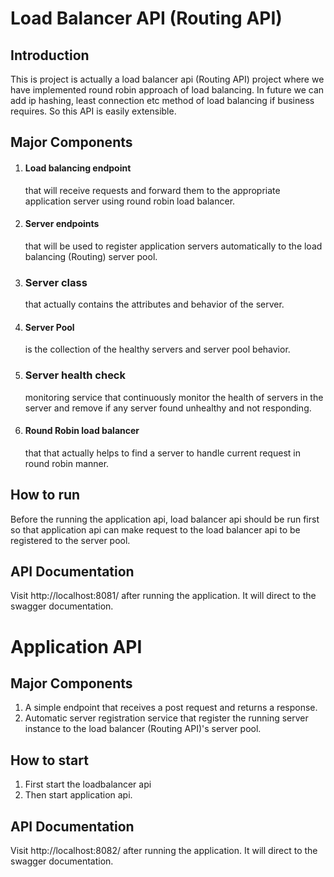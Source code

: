 # Load Balancer API (Routing API)

## Introduction
This is project is actually a load balancer api (Routing API) project where we have implemented round robin approach of load balancing. In future we can add ip hashing, least connection etc method of load balancing if business requires. So this API is easily extensible.

## Major Components
1. #### Load balancing endpoint
    that will receive requests and forward them to the appropriate application server using round robin load balancer.
2. #### Server endpoints
    that will be used to register application servers automatically to the load balancing (Routing) server pool.
3. ### Server class
    that actually contains the attributes and behavior of the server.
3. #### Server Pool
    is the collection of the healthy servers and server pool behavior.
4. ### Server health check 
    monitoring service that continuously monitor the health of servers in the server and remove if any server found unhealthy and not responding.
5. #### Round Robin load balancer
    that that actually helps to find a server to handle current request in round robin manner.

## How to run
Before the running the application api, load balancer api should be run first so that application api can make request to the load balancer api to be registered to the server pool.

## API Documentation
Visit http://localhost:8081/ after running the application. It will direct to the swagger documentation.


# Application API

## Major Components
1. A simple endpoint that receives a post request and returns a response.
2. Automatic server registration service that register the running server instance to the load balancer (Routing API)'s server pool.

## How to start
1. First start the loadbalancer api
2. Then start application api.

## API Documentation
Visit http://localhost:8082/ after running the application. It will direct to the swagger documentation.


